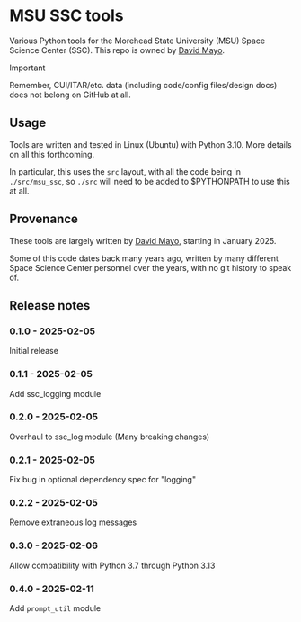 # MSU SSC tools

Various Python tools for the Morehead State University (MSU) Space Science Center (SSC). This repo is owned by [David Mayo](https://github.com/davidmayo).

> [!IMPORTANT]  
> Remember, CUI/ITAR/etc. data (including code/config files/design docs) does not belong on GitHub at all.

## Usage

Tools are written and tested in Linux (Ubuntu) with Python 3.10. More details on all this forthcoming.

In particular, this uses the `src` layout, with all the code being in `./src/msu_ssc`, so `./src` will need to be added to $PYTHONPATH to use this at all.

## Provenance

These tools are largely written by [David Mayo](https://github.com/davidmayo), starting in January 2025.

Some of this code dates back many years ago, written by many different Space Science Center personnel over the years, with no git history to speak of.


## Release notes

### 0.1.0 - 2025-02-05
Initial release

### 0.1.1 - 2025-02-05
Add ssc_logging module

### 0.2.0 - 2025-02-05
Overhaul to ssc_log module (Many breaking changes)

### 0.2.1 - 2025-02-05
Fix bug in optional dependency spec for "logging"

### 0.2.2 - 2025-02-05
Remove extraneous log messages

### 0.3.0 - 2025-02-06
Allow compatibility with Python 3.7 through Python 3.13 

### 0.4.0 - 2025-02-11
Add `prompt_util` module
